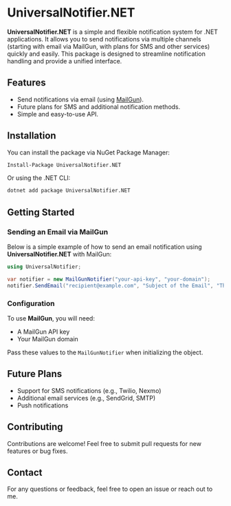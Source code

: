 
# UniversalNotifier.NET

**UniversalNotifier.NET** is a simple and flexible notification system for .NET applications. It allows you to send notifications via multiple channels (starting with email via MailGun, with plans for SMS and other services) quickly and easily. This package is designed to streamline notification handling and provide a unified interface.

## Features

- Send notifications via email (using [MailGun](https://www.mailgun.com/)).
- Future plans for SMS and additional notification methods.
- Simple and easy-to-use API.

## Installation

You can install the package via NuGet Package Manager:

```bash
Install-Package UniversalNotifier.NET
```

Or using the .NET CLI:

```bash
dotnet add package UniversalNotifier.NET
```

## Getting Started

### Sending an Email via MailGun

Below is a simple example of how to send an email notification using **UniversalNotifier.NET** with MailGun:

```csharp
using UniversalNotifier;

var notifier = new MailGunNotifier("your-api-key", "your-domain");
notifier.SendEmail("recipient@example.com", "Subject of the Email", "This is the email body.");
```

### Configuration

To use **MailGun**, you will need:
- A MailGun API key
- Your MailGun domain

Pass these values to the `MailGunNotifier` when initializing the object.

## Future Plans

- Support for SMS notifications (e.g., Twilio, Nexmo)
- Additional email services (e.g., SendGrid, SMTP)
- Push notifications

## Contributing

Contributions are welcome! Feel free to submit pull requests for new features or bug fixes.

## Contact

For any questions or feedback, feel free to open an issue or reach out to me.
